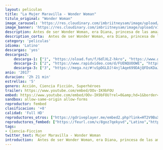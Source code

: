```yaml
---
layout: peliculas
title: "La Mujer Maravilla - Wonder Woman"
titulo_original: "Wonder Woman"
image_carousel: 'https://res.cloudinary.com/imbriitneysam/image/upload/v1544588211/wonder-poster-min.jpg'
image_banner: 'https://res.cloudinary.com/imbriitneysam/image/upload/v1544588212/wonder-banner-min.jpg'
description: Antes de ser Wonder Woman, era Diana, princesa de las amazonas, entrenada para ser una guerrera imparable. Criada en una isla paraíso escondida del resto del mundo, cuando un piloto americano se estrella en sus costas y le explica el gran conflicto que está desatándose en el exterior, Diana decidirá abandonar su hogar convencida de que puede detener la amenaza. Luchando junto al hombre en una guerra para detener todas las guerras, Diana descubrirá todos sus poderes… y su verdadero destino.
description_corta:  Antes de ser Wonder Woman, era Diana, princesa de las amazonas, entrenada para ser una guerrera imparable. Criada en una isla paraíso escondida del resto del mundo, cuando un piloto americano se estrella en sus costas y le explica ..
category: 'peliculas'
idioma: 'Latino'
descargas: 'yes'
descargas2:
    descarga-1: ["1", "https://oload.fun/f/6dlXLZ-hkro", "https://www.google.com/s2/favicons?domain=openload.co","OpenLoad","https://res.cloudinary.com/imbriitneysam/image/upload/v1541473684/mexico.png", "Latino", "Full HD"]
    descarga-2: ["2", "https://www.rapidvideo.com/d/FUENQUOOWE", "https://www.google.com/s2/favicons?domain=www.rapidvideo.com","RapidVideo","https://res.cloudinary.com/imbriitneysam/image/upload/v1541473684/mexico.png", "Latino", "Full HD"]
    descarga-3: ["3", "https://mega.nz/#!uSpDGLDJ!4njlAqe699DAjQFDsKDaJVKOWHdhrhcnu1NEN4_Szx0", "https://www.google.com/s2/favicons?domain=mega.nz","Mega","https://res.cloudinary.com/imbriitneysam/image/upload/v1541473684/mexico.png", "Latino", "Full HD"]
anio: '2017'
duracion: '2h 21 min'
estrellas: '5'
genero: Acción, Ciencia Ficción, Superhéroes
trailer: https://www.youtube.com/embed/OOv-IK9bFOU
embed: https://www.youtube.com/embed/OOv-IK9bFOU?rel=0&amp;hd=1&border=0&wmode=opaque&enablejsapi=1&modestbranding=1&controls=1&showinfo=1
sandbox: allow-same-origin allow-forms
reproductor: fembed
clasificacion: '+8'
calidad: 'Full HD'
reproductores_otros: ["https://gdriveplayer.me/embed2.php?link=HT2V9BuXX%252B2%252FvbMnQCUYAQndIYL7VOZnj1tM1AvyWEzXCDPJK1%252FL3h%252BYjr01pm8F4jk%252FdS%252F206H9YxFZQ0pORx0Hpsy6rqYnt4xp9mTZNDReKL%252FXhjpFPoCRHkoBLSgj986SSnx5AXcU35O7CvH%252BOkWVOF8qkLfNuHoDdFC60%252FGUSZtSXobwm%252BXkoFZri7Mr0nNrPx5iHQBZMkNOPhZZYH","Latino","https://player.premiumstream.live/player.php?id=NDMzMw&sub=","Latino","https://api.cuevana3.io/stream/index.php?file=ek5lbm9xYWNrS0xYMTZLa2xNbkdvY3ZTb3BtZng4TGp6ZFpobGFMUGtPTFJ5SnFUWU5MSzZkUFhZR1JwbTVha25KR1VvcVBWMGVMWWtaYWhvSkhFNlpTWGFHTmxtWnJmMkpHZ29tYz0","Latino","https://mstream.press/k1ofzq57j6vf","Latino","https://www.zembed.to/public/dist/asteroid.html?id=196bf5850ab2bb0eb3315698f33d5353&title=Wonder%20Woman","Latino"]
reproductores_fembed: ["https://feurl.com/v/8goz7qekyvd","Latino","https://feurl.com/v/nyxj6u22emdln8x","Latino","https://feurl.com/v/88610u888dpl8w0","Latino"]
tags:
- Ciencia-Ficcion
twitter_text: Mujer Maravilla - Wonder Woman
introduction:  Antes de ser Wonder Woman, era Diana, princesa de las amazonas, entrenada para ser una guerrera imparable. Criada en una isla paraíso escondida del resto del mundo, cuando un piloto americano se estrella en sus costas y le explica
---
```












